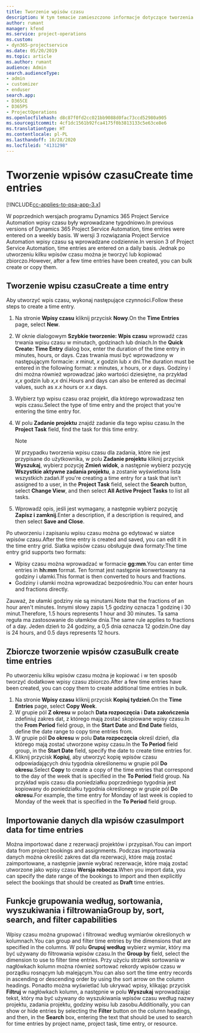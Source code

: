 ```yaml
---
title: Tworzenie wpisów czasu
description: W tym temacie zamieszczono informacje dotyczące tworzenia wpisów czasu.
author: rumant
manager: kfend
ms.service: project-operations
ms.custom:
- dyn365-projectservice
ms.date: 05/20/2019
ms.topic: article
ms.author: rumant
audience: Admin
search.audienceType:
- admin
- customizer
- enduser
search.app:
- D365CE
- D365PS
- ProjectOperations
ms.openlocfilehash: d8c87f0fd2cc021bb9088d0fac73ccd52980a905
ms.sourcegitcommit: 4cf1dc1561b92fca4175f0b3813133c5e63ce8e6
ms.translationtype: HT
ms.contentlocale: pl-PL
ms.lasthandoff: 10/28/2020
ms.locfileid: "4131298"
---
```

# <a name="create-time-entries"></a><span data-ttu-id="d62cd-103">Tworzenie wpisów czasu</span><span class="sxs-lookup"><span data-stu-id="d62cd-103">Create time entries</span></span>

[!INCLUDE[cc-applies-to-psa-app-3.x](../includes/cc-applies-to-psa-app-3x.md)]

<span data-ttu-id="d62cd-104">W poprzednich wersjach programu Dynamics 365 Project Service Automation wpisy czasu były wprowadzane tygodniowo.</span><span class="sxs-lookup"><span data-stu-id="d62cd-104">In previous versions of Dynamics 365 Project Service Automation, time entries were entered on a weekly basis.</span></span> <span data-ttu-id="d62cd-105">W wersji 3 rozwiązania Project Service Automation wpisy czasu są wprowadzane codziennie.</span><span class="sxs-lookup"><span data-stu-id="d62cd-105">In version 3 of Project Service Automation, time entries are entered on a daily basis.</span></span> <span data-ttu-id="d62cd-106">Jednak po utworzeniu kilku wpisów czasu można je tworzyć lub kopiować zbiorczo.</span><span class="sxs-lookup"><span data-stu-id="d62cd-106">However, after a few time entries have been created, you can bulk create or copy them.</span></span>

## <a name="create-a-time-entry"></a><span data-ttu-id="d62cd-107">Tworzenie wpisu czasu</span><span class="sxs-lookup"><span data-stu-id="d62cd-107">Create a time entry</span></span>

<span data-ttu-id="d62cd-108">Aby utworzyć wpis czasu, wykonaj następujące czynności.</span><span class="sxs-lookup"><span data-stu-id="d62cd-108">Follow these steps to create a time entry.</span></span>

1. <span data-ttu-id="d62cd-109">Na stronie **Wpisy czasu** kliknij przycisk **Nowy**.</span><span class="sxs-lookup"><span data-stu-id="d62cd-109">On the **Time Entries** page, select **New**.</span></span>
2. <span data-ttu-id="d62cd-110">W oknie dialogowym **Szybkie tworzenie: Wpis czasu** wprowadź czas trwania wpisu czasu w minutach, godzinach lub dniach.</span><span class="sxs-lookup"><span data-stu-id="d62cd-110">In the **Quick Create: Time Entry** dialog box, enter the duration of the time entry in minutes, hours, or days.</span></span> <span data-ttu-id="d62cd-111">Czas trwania musi być wprowadzony w następującym formacie: *x* minut, *x* godzin lub *x* dni.</span><span class="sxs-lookup"><span data-stu-id="d62cd-111">The duration must be entered in the following format: *x* minutes, *x* hours, or *x* days.</span></span> <span data-ttu-id="d62cd-112">Godziny i dni można również wprowadzać jako wartości dziesiętne, na przykład *x,x* godzin lub *x,x* dni.</span><span class="sxs-lookup"><span data-stu-id="d62cd-112">Hours and days can also be entered as decimal values, such as *x.x* hours or *x.x* days.</span></span>
3. <span data-ttu-id="d62cd-113">Wybierz typ wpisu czasu oraz projekt, dla którego wprowadzasz ten wpis czasu.</span><span class="sxs-lookup"><span data-stu-id="d62cd-113">Select the type of time entry and the project that you're entering the time entry for.</span></span>
4. <span data-ttu-id="d62cd-114">W polu **Zadanie projektu** znajdź zadanie dla tego wpisu czasu.</span><span class="sxs-lookup"><span data-stu-id="d62cd-114">In the **Project Task** field, find the task for this time entry.</span></span>

    > [!NOTE]
    > <span data-ttu-id="d62cd-115">W przypadku tworzenia wpisu czasu dla zadania, które nie jest przypisane do użytkownika, w polu **Zadanie projektu** kliknij przycisk **Wyszukaj**, wybierz pozycję **Zmień widok**, a następnie wybierz pozycję **Wszystkie aktywne zadania projektu**, a zostanie wyświetlona lista wszystkich zadań.</span><span class="sxs-lookup"><span data-stu-id="d62cd-115">If you're creating a time entry for a task that isn't assigned to a user, in the **Project Task** field, select the **Search** button, select **Change View**, and then select **All Active Project Tasks** to list all tasks.</span></span>

5. <span data-ttu-id="d62cd-116">Wprowadź opis, jeśli jest wymagany, a następnie wybierz pozycję **Zapisz i zamknij**.</span><span class="sxs-lookup"><span data-stu-id="d62cd-116">Enter a description, if a description is required, and then select **Save and Close**.</span></span>

<span data-ttu-id="d62cd-117">Po utworzeniu i zapisaniu wpisu czasu można go edytować w siatce wpisów czasu.</span><span class="sxs-lookup"><span data-stu-id="d62cd-117">After the time entry is created and saved, you can edit it in the time entry grid.</span></span> <span data-ttu-id="d62cd-118">Siatka wpisów czasu obsługuje dwa formaty:</span><span class="sxs-lookup"><span data-stu-id="d62cd-118">The time entry grid supports two formats:</span></span>

- <span data-ttu-id="d62cd-119">Wpisy czasu można wprowadzać w formacie **gg:mm**.</span><span class="sxs-lookup"><span data-stu-id="d62cd-119">You can enter time entries in **hh:mm** format.</span></span> <span data-ttu-id="d62cd-120">Ten format jest następnie konwertowany na godziny i ułamki.</span><span class="sxs-lookup"><span data-stu-id="d62cd-120">This format is then converted to hours and fractions.</span></span>
- <span data-ttu-id="d62cd-121">Godziny i ułamki można wprowadzać bezpośrednio.</span><span class="sxs-lookup"><span data-stu-id="d62cd-121">You can enter hours and fractions directly.</span></span>

<span data-ttu-id="d62cd-122">Zauważ, że ułamki godziny nie są minutami.</span><span class="sxs-lookup"><span data-stu-id="d62cd-122">Note that the fractions of an hour aren't minutes.</span></span> <span data-ttu-id="d62cd-123">Innymi słowy zapis 1,5 godziny oznacza 1 godzinę i 30 minut.</span><span class="sxs-lookup"><span data-stu-id="d62cd-123">Therefore, 1.5 hours represents 1 hour and 30 minutes.</span></span> <span data-ttu-id="d62cd-124">Ta sama reguła ma zastosowanie do ułamków dnia.</span><span class="sxs-lookup"><span data-stu-id="d62cd-124">The same rule applies to fractions of a day.</span></span> <span data-ttu-id="d62cd-125">Jeden dzień to 24 godziny, a 0,5 dnia oznacza 12 godzin.</span><span class="sxs-lookup"><span data-stu-id="d62cd-125">One day is 24 hours, and 0.5 days represents 12 hours.</span></span>

## <a name="bulk-create-time-entries"></a><span data-ttu-id="d62cd-126">Zbiorcze tworzenie wpisów czasu</span><span class="sxs-lookup"><span data-stu-id="d62cd-126">Bulk create time entries</span></span>

<span data-ttu-id="d62cd-127">Po utworzeniu kilku wpisów czasu można je kopiować i w ten sposób tworzyć dodatkowe wpisy czasu zbiorczo.</span><span class="sxs-lookup"><span data-stu-id="d62cd-127">After a few time entries have been created, you can copy them to create additional time entries in bulk.</span></span>

1. <span data-ttu-id="d62cd-128">Na stronie **Wpisy czasu** kliknij przycisk **Kopiuj tydzień**.</span><span class="sxs-lookup"><span data-stu-id="d62cd-128">On the **Time Entries** page, select **Copy Week**.</span></span>
2. <span data-ttu-id="d62cd-129">W grupie pól **Z okresu** w polach **Data rozpoczęcia** i **Data zakończenia** zdefiniuj zakres dat, z którego mają zostać skopiowane wpisy czasu.</span><span class="sxs-lookup"><span data-stu-id="d62cd-129">In the **From Period** field group, in the **Start Date** and **End Date** fields, define the date range to copy time entries from.</span></span>
3. <span data-ttu-id="d62cd-130">W grupie pól **Do okresu** w polu **Data rozpoczęcia** określ dzień, dla którego mają zostać utworzone wpisy czasu.</span><span class="sxs-lookup"><span data-stu-id="d62cd-130">In the **To Period** field group, in the **Start Date** field, specify the date to create time entries for.</span></span>
4. <span data-ttu-id="d62cd-131">Kliknij przycisk **Kopiuj**, aby utworzyć kopię wpisów czasu odpowiadających dniu tygodnia określonemu w grupie pól **Do okresu**.</span><span class="sxs-lookup"><span data-stu-id="d62cd-131">Select **Copy** to create a copy of the time entries that correspond to the day of the week that is specified in the **To Period** field group.</span></span> <span data-ttu-id="d62cd-132">Na przykład wpis czasu dla poniedziałku poprzedniego tygodnia jest kopiowany do poniedziałku tygodnia określonego w grupie pól **Do okresu**.</span><span class="sxs-lookup"><span data-stu-id="d62cd-132">For example, the time entry for Monday of last week is copied to Monday of the week that is specified in the **To Period** field group.</span></span>

## <a name="import-data-for-time-entries"></a><span data-ttu-id="d62cd-133">Importowanie danych dla wpisów czasu</span><span class="sxs-lookup"><span data-stu-id="d62cd-133">Import data for time entries</span></span>

<span data-ttu-id="d62cd-134">Można importować dane z rezerwacji projektów i przypisań.</span><span class="sxs-lookup"><span data-stu-id="d62cd-134">You can import data from project bookings and assignments.</span></span> <span data-ttu-id="d62cd-135">Podczas importowania danych można określić zakres dat dla rezerwacji, które mają zostać zaimportowane, a następnie jawnie wybrać rezerwacje, które mają zostać utworzone jako wpisy czasu **Wersja robocza**.</span><span class="sxs-lookup"><span data-stu-id="d62cd-135">When you import data, you can specify the date range of the bookings to import and then explicitly select the bookings that should be created as **Draft** time entries.</span></span>

## <a name="group-by-sort-search-and-filter-capabilities"></a><span data-ttu-id="d62cd-136">Funkcje grupowania według, sortowania, wyszukiwania i filtrowania</span><span class="sxs-lookup"><span data-stu-id="d62cd-136">Group by, sort, search, and filter capabilities</span></span>

<span data-ttu-id="d62cd-137">Wpisy czasu można grupować i filtrować według wymiarów określonych w kolumnach.</span><span class="sxs-lookup"><span data-stu-id="d62cd-137">You can group and filter time entries by the dimensions that are specified in the columns.</span></span> <span data-ttu-id="d62cd-138">W polu **Grupuj według** wybierz wymiar, który ma być używany do filtrowania wpisów czasu.</span><span class="sxs-lookup"><span data-stu-id="d62cd-138">In the **Group by** field, select the dimension to use to filter time entries.</span></span> <span data-ttu-id="d62cd-139">Przy użyciu strzałek sortowania w nagłówkach kolumn można również sortować rekordy wpisów czasu w porządku rosnącym lub malejącym.</span><span class="sxs-lookup"><span data-stu-id="d62cd-139">You can also sort the time entry records in ascending or descending order by using the sort arrow on the column headings.</span></span> <span data-ttu-id="d62cd-140">Ponadto można wyświetlać lub ukrywać wpisy, klikając przycisk **Filtruj** w nagłówkach kolumn, a następnie w polu **Wyszukaj** wprowadzając tekst, który ma być używany do wyszukiwania wpisów czasu według nazwy projektu, zadania projektu, godziny wpisu lub zasobu.</span><span class="sxs-lookup"><span data-stu-id="d62cd-140">Additionally, you can show or hide entries by selecting the **Filter** button on the column headings, and then, in the **Search** box, entering the text that should be used to search for time entries by project name, project task, time entry, or resource.</span></span>
